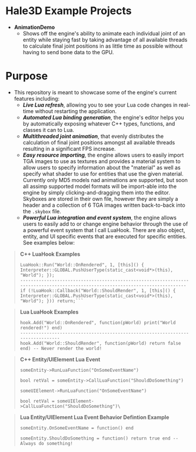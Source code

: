# Hale3D Example Projects
* **AnimationDemo**
	* Shows off the engine's ability to animate each individual joint of an entity while staying fast by taking advantage of all available threads to calculate final joint positions in as little time as possible without having to send bone data to the GPU.

# Purpose
* This repository is meant to showcase some of the engine's current features including:
	* ***Live Lua refresh***, allowing you to see your Lua code changes in real-time without restarting the application.
	* ***Automated Lua binding generation***, the engine's editor helps you by automatically exposing whatever C++ types, functions, and classes it can to Lua.
	* ***Multithreaded joint animation***, that evenly distributes the calculation of final joint positions amongst all available threads resulting in a significant FPS increase.
	* ***Easy resource importing***, the engine allows users to easily import TGA images to use as textures and provides a material system to allow users to specify information about the "material" as well as specify what shader to use for entities that use the given material. Currently only MD5 models nad animations are supported, but soon all assimp supported model formats will be import-able into the engine by simply clicking-and-dragging them into the editor. Skyboxes are stored in their own file, however they are simply a header and a collection of 6 TGA images written back-to-back into the `.skybox` file.
	* ***Powerful Lua integration and event system***, the engine allows users to easily add to or change engine behavior through the use of a powerful event system that I call LuaHook. There are also object, entity, and UI specific events that are executed for specific entities. See examples below:

> **C++ LuaHook Examples**
> ```
> LuaHook::Run("World::OnRendered", 1, [this]() { Interpreter::GLOBAL.PushUserType(static_cast<void*>(this), "World"); });
> -------------------------------------------------------------------------------------------------------------------------------
> if (!LuaHook::Callback("World::ShouldRender", 1, [this]() { Interpreter::GLOBAL.PushUserType(static_cast<void*>(this), "World"); })) return;```

> **Lua LuaHook Examples**
> ```
> hook.Add("World::OnRendered", function(pWorld) print("World rendered!") end)
> -------------------------------------------------------------------------------
> hook.Add("World::ShouldRender", function(pWorld) return false end) -- Never render the world!

> **C++ Entity/UIElement Lua Event**
> ```
>someEntity->RunLuaFunction("OnSomeEventName")
>
>bool retVal = someEntity->CallLuaFunction("ShouldDoSomething")
>
>someUIElement->RunLuaFunction("OnSomeEventName")
>
>bool retVal = someUIElement->CallLuaFunction("ShouldDoSomething")\

> **Lua Entity/UIElement Lua Event Behavior Defintion Example**
> ```
> someEntity.OnSomeEventName = function() end
> 
> someEntity.ShouldDoSomething = function() return true end -- Always do something!
